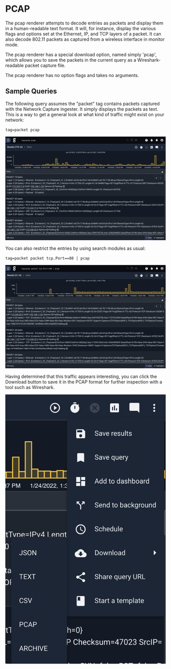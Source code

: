 # PCAP

The pcap renderer attempts to decode entries as packets and display them in a human-readable text format. It will, for instance, display the various flags and options set at the Ethernet, IP, and TCP layers of a packet. It can also decode 802.11 packets as captured from a wireless interface in monitor mode.

The pcap renderer has a special download option, named simply 'pcap', which allows you to save the packets in the current query as a Wireshark-readable packet capture file.

The pcap renderer has no option flags and takes no arguments.

## Sample Queries

The following query assumes the "packet" tag contains packets captured with the Network Capture ingester. It simply displays the packets as text. This is a way to get a general look at what kind of traffic might exist on your network:

```gravwell
tag=packet pcap
```

![](pcap1.png)

You can also restrict the entries by using search modules as usual:

```gravwell
tag=packet packet tcp.Port==80 | pcap
```

![](pcap-http.png)

Having determined that this traffic appears interesting, you can click the Download button to save it in the PCAP format for further inspection with a tool such as Wireshark.

![](download.png)
